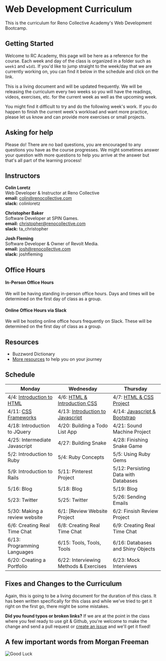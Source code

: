 # Web Development Curriculum

This is the curriculum for Reno Collective Academy's Web Development Bootcamp.

## Getting Started
Welcome to RC Academy, this page will be here as a reference for the course. Each week and day of the class is organized in a folder such as `week1` and `w1d1`. If you'd like to jump straight to the week/day that we are currently working on, you can find it below in the schedule and click on the link.

This is a living document and will be updated frequently. We will be releasing the curriculum every two weeks so you will have the readings, videos, exercises, etc. for the current week as well as the upcoming week.

You might find it difficult to try and do the following week's work. If you do happen to finish the current week's workload and want more practice, please let us know and can provide more exercises or small projects.

## Asking for help

Please do! There are no bad questions, you are encouraged to any questions you have as the course progresses. We might sometimes answer your question with more questions to help you arrive at the answer but that's all part of the learning process!

## Instructors

**Colin Loretz**  
Web Developer & Instructor at Reno Collective  
**email:** colin@renocollective.com  
**slack:** colinloretz

**Christopher Baker**  
Software Developer at SPIN Games.  
**email:** christopher@renocollective.com  
**slack:** ta_christopher

**Josh Fleming**  
Software Developer & Owner of Revolt Media.  
**email:** josh@renocollective.com  
**slack:** joshfleming

## Office Hours

#### In-Person Office Hours
We will be having standing in-person office hours. Days and times will be determined on the first day of class as a group.

#### Online Office Hours via Slack
We will be hosting online office hours frequently on Slack. These will be determined on the first day of class as a group.

## Resources
* Buzzword Dictionary
* [More resources](./resources) to help you on your journey

## Schedule

| Monday | Wednesday | Thursday |
|--------|-----------|----------|
| 4/4: [Introduction to HTML]()    | 4/6: [HTML & Introduction CSS]()    | 4/7: [HTML & CSS Project]()      |
| 4/11: [CSS Frameworks]() | 4/13: [Introduction to Javascript]() | 4/14: [Javascript & Bootstrap]() |
| 4/18: Introduction to JQuery | 4/20: Building a Todo List App | 4/21: Sound Machine Project |
| 4/25: Intermediate Javascript | 4/27: Building Snake | 4/28: Finishing Snake Game |
| 5/2: Introduction to Ruby | 5/4: Ruby Concepts | 5/5: Using Ruby Gems |
| 5/9: Introduction to Rails | 5/11: Pinterest Project| 5/12: Persisting Data with Databases |
| 5/16: Blog | 5/18: Blog | 5/19: Blog |
| 5/23: Twitter | 5/25: Twitter | 5/26: Sending Emails |
| 5/30: Making a review website | 6/1: [Review Website Project | 6/2: Finsish Review Project |
| 6/6: Creating Real Time Chat | 6/8: Creating Real Time Chat | 6/9: Creating Real Time Chat |
| 6/13: Programming Languages  | 6/15: Tools, Tools, Tools | 6/16: Databases and Shiny Objects |
| 6/20: Creating a Portfolio | 6/22: Interviewing Methods & Exercises | 6/23: Mock Interviews |

## Fixes and Changes to the Curriculum
Again, this is going to be a living document for the duration of this class. It has been written specifically for this class and while we've tried to get it right on the first go, there might be some mistakes.

**Did you found typos or broken links?** If we are at the point in the class where you feel ready to use git & Github, you're welcome to make the change and send a pull request or [create an issue]() and we'll get it fixed!


## A few important words from Morgan Freeman
![Good Luck](./zimages/freeman.gif)
